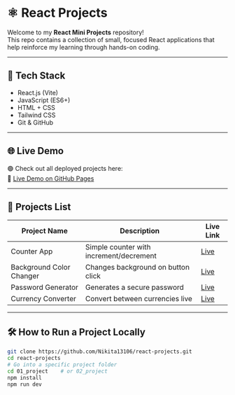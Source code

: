 # ⚛️ React Projects

Welcome to my **React Mini Projects** repository!  
This repo contains a collection of small, focused React applications that help reinforce my learning through hands-on coding.

---

## 🚀 Tech Stack

- React.js (Vite)
- JavaScript (ES6+)
- HTML + CSS
- Tailwind CSS
- Git & GitHub

---

## 🌐 Live Demo

🟢 Check out all deployed projects here:  
🔗 [Live Demo on GitHub Pages](https://nikita13106.github.io/react-projects/)

---

## 📂 Projects List

| Project Name             | Description                             | Live Link                                                        |
| ------------------------ | --------------------------------------- | ---------------------------------------------------------------- |
| Counter App              | Simple counter with increment/decrement | [Live](https://nikita13106.github.io/react-projects/01_project/) |
| Background Color Changer | Changes background on button click      | [Live](https://nikita13106.github.io/react-projects/02_project/) |
| Password Generator       | Generates a secure password             | [Live](https://nikita13106.github.io/react-projects/03_project/) |
| Currency Converter       | Convert between currencies live         | [Live](https://nikita13106.github.io/react-projects/04_project/) |

---

## 🛠️ How to Run a Project Locally

```bash
git clone https://github.com/Nikita13106/react-projects.git
cd react-projects
# Go into a specific project folder
cd 01_project    # or 02_project
npm install
npm run dev
```
